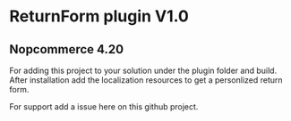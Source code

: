 # ReturnForm plugin V1.0
## Nopcommerce 4.20

For adding this project to your solution under the plugin folder and build.
After installation add the localization resources to get a personlized return form.

For support add a issue here on this github project.
